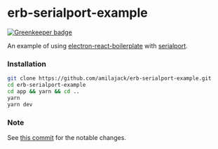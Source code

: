 erb-serialport-example
======================

[![Greenkeeper badge](https://badges.greenkeeper.io/amilajack/erb-serialport-example.svg)](https://greenkeeper.io/)

An example of using [electron-react-boilerplate](https://github.com/chentsulin/electron-react-boilerplate) with [serialport](https://github.com/EmergingTechnologyAdvisors/node-serialport).


### Installation
```bash
git clone https://github.com/amilajack/erb-serialport-example.git
cd erb-serialport-example
cd app && yarn && cd ..
yarn
yarn dev
```

### Note
See [this commit](https://github.com/amilajack/erb-serialport-example/commit/df2533cfa44af28495692874cd5ef891f271d9d3) for the notable changes.
